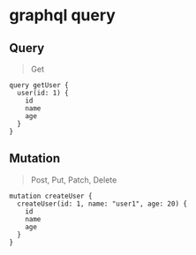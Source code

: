 # graphql query

## Query

> Get

```gql
query getUser {
  user(id: 1) {
    id
    name
    age
  }
}
```

## Mutation

> Post, Put, Patch, Delete

```gql
mutation createUser {
  createUser(id: 1, name: "user1", age: 20) {
    id
    name
    age
  }
}
```

